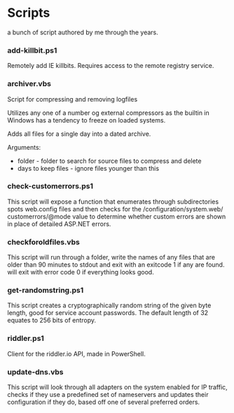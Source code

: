 # Scripts

a bunch of script authored by me through the years.

### add-killbit.ps1
Remotely add IE killbits. Requires access to the remote registry service.

### archiver.vbs
Script for compressing and removing logfiles

Utilizes any one of a number og external compressors as the builtin in
Windows has a tendency to freeze on loaded systems.

Adds all files for a single day into a dated archive.

Arguments:
* folder - folder to search for source files to compress and delete
* days to keep files - ignore files younger than this

### check-customerrors.ps1
This script will expose a function that enumerates through subdirectories
spots web.config files and then checks for the /configuration/system.web/
customerrors/@mode value to determine whether custom errors are shown in
place of detailed ASP.NET errors.

### checkforoldfiles.vbs
This script will run through a folder, write the names of any files that are
older than 90 minutes to stdout and exit with an exitcode 1 if any are found.
will exit with error code 0 if everything looks good.

### get-randomstring.ps1
This script creates a cryptographically random string of the given byte length,
good for service account passwords.
The default length of 32 equates to 256 bits of entropy.

### riddler.ps1
Client for the riddler.io API, made in PowerShell.

### update-dns.vbs
This script will look through all adapters on the system enabled for IP
traffic, checks if they use a predefined set of nameservers and updates their
configuration if they do, based off one of several preferred orders.

